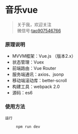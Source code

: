 # 音乐vue

>关于我，欢迎关注<br>
微信号:[tao907546766]()

### 原理说明

 * MVVM框架：Vue.js （版本2.x）
 * 状态管理：Vuex
 * 前端路由：Vue Router
 * 服务端通讯：axios、jsonp
 * 移动端滚动库：better-scroll
 * 构建工具：webpack 2.0
 * 源码：es6

### 使用方法

    运行
  
         npm run dev
